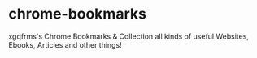 # chrome-bookmarks
xgqfrms's Chrome Bookmarks &amp; Collection all kinds of useful Websites, Ebooks, Articles and other things!
